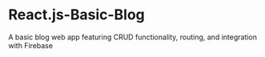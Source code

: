 # React.js-Basic-Blog
A basic blog web app featuring CRUD functionality, routing, and integration with Firebase
